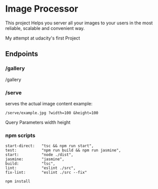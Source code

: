 # Image Processor

This project Helps you server all your images to your users in the most reliable, scalable and convenient way.

My attempt at udacity's first Project

## Endpoints
### /gallery
/gallery

### /serve
serves the actual image content
example: 
```
/serve/example.jpg ?width=100 &height=100
```
Query Parameters 
width
height

### npm scripts
    start-direct:   "tsc && npm run start",
    test:           "npm run build && npm run jasmine",
    start:          "node ./dist",
    jasmine:        "jasmine",
    build:          "tsc",
    lint:           "eslint ./src",
    fix-lint:       "eslint ./src --fix"

```bash
npm install
```
